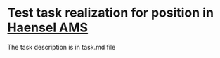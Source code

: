 # Test task realization for position in [Haensel AMS](https://github.com/haensel-ams)

The task description is in task.md file
